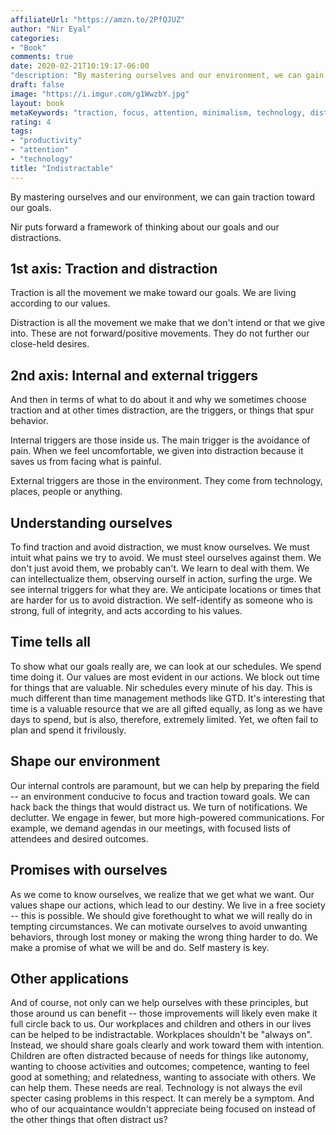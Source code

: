 ```yaml
---
affiliateUrl: "https://amzn.to/2PfQJUZ"
author: "Nir Eyal"
categories:
- "Book"
comments: true
date: 2020-02-21T10:19:17-06:00
"description: "By mastering ourselves and our environment, we can gain traction toward our goals"
draft: false
image: "https://i.imgur.com/g1WwzbY.jpg"
layout: book
metaKeywords: "traction, focus, attention, minimalism, technology, distraction, goals"
rating: 4
tags:
- "productivity"
- "attention"
- "technology"
title: "Indistractable"
---
```


By mastering ourselves and our environment, we can gain traction toward our goals.

<!--more-->

Nir puts forward a framework of thinking about our goals and our distractions.


## 1st axis: Traction and distraction

Traction is all the movement we make toward our goals.  We are living according to our values.

Distraction is all the movement we make that we don't intend or that we give into.  These are not forward/positive movements.  They do not further our close-held desires.

## 2nd axis: Internal and external triggers

And then in terms of what to do about it and why we sometimes choose traction and at other times distraction, are the triggers, or things that spur behavior.

Internal triggers are those inside us.  The main trigger is the avoidance of pain.  When we feel uncomfortable, we given into distraction because it saves us from facing what is painful.

External triggers are those in the environment.  They come from technology, places, people or anything.

## Understanding ourselves

To find traction and avoid distraction, we must know ourselves.  We must intuit what pains we try to avoid.  We must steel ourselves against them. We don't just avoid them, we probably can't.  We learn to deal with them. We can intellectualize them, observing ourself in action, surfing the urge. We see internal triggers for what they are. We anticipate locations or times that are harder for us to avoid distraction. We self-identify as someone who is strong, full of integrity, and acts according to his values.

## Time tells all

To show what our goals really are, we can look at our schedules. We spend time doing it.  Our values are most evident in our actions.  We block out time for things that are valuable. Nir schedules every minute of his day. This is much different than time management methods like GTD.  It's interesting that time is a valuable resource that we are all gifted equally, as long as we have days to spend, but is also, therefore, extremely limited.  Yet, we often fail to plan and spend it frivilously.

## Shape our environment

Our internal controls are paramount, but we can help by preparing the field -- an environment conducive to focus and traction toward goals.  We can hack back the things that would distract us. We turn of notifications. We declutter. We engage in fewer, but more high-powered communications. For example, we demand agendas in our meetings, with focused lists of attendees and desired outcomes.

## Promises with ourselves

As we come to know ourselves, we realize that we get what we want. Our values shape our actions, which lead to our destiny. We live in a free society -- this is possible.  We should give forethought to what we will really do in tempting circumstances. We can motivate ourselves to avoid unwanting behaviors, through lost money or making the wrong thing harder to do. We make a promise of what we will be and do.  Self mastery is key.

## Other applications

And of course, not only can we help ourselves with these principles, but those around us can benefit -- those improvements will likely even make it full circle back to us.  Our workplaces and children and others in our lives can be helped to be indistractable.  Workplaces shouldn't be "always on".  Instead, we should share goals clearly and work toward them with intention. Children are often distracted because of needs for things like autonomy, wanting to choose activities and outcomes; competence, wanting to feel good at something; and relatedness, wanting to associate with others.  We can help them.  These needs are real.  Technology is not always the evil specter casing problems in this respect. It can merely be a symptom. And who of our acquaintance wouldn't appreciate being focused on instead of the other things that often distract us?


